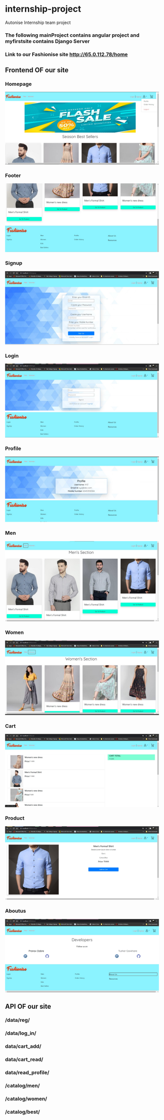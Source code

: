 # internship-project
Autonise Internship team project  
### The following mainProject contains angular project and myfirstsite contains Django Server
### Link to our Fashionise site http://65.0.112.78/home 

## Frontend OF our site
### Homepage
![](Demoss/Homepage.jpeg)
### Footer
![](Demoss/Footer.jpeg)
### Signup
![](Demoss/Signup.jpeg)
### Login
![](Demoss/Login.jpeg)
### Profile
![](Demoss/Profile.jpeg)
### Men
![](Demoss/Men.jpeg)
### Women
![](Demoss/Women.jpeg)
### Cart
![](Demoss/Cart.jpeg)
### Product
![](Demoss/Product.jpeg)
### Aboutus
![](Demoss/Aboutus.jpeg)


## API OF our site 

### /data/reg/ 
### /data/log_in/ 
 
### data/cart_add/ 
### data/cart_read/ 
### data/read_profile/ 

### /catalog/men/ 
### /catalog/women/ 
### /catalog/best/
